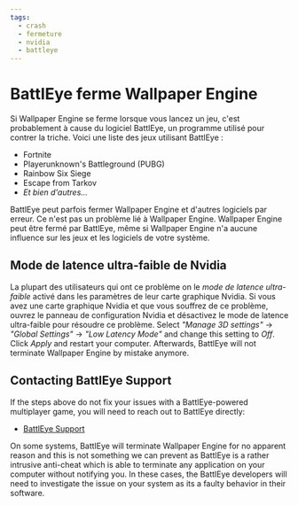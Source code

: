 ```yaml
---
tags:
  - crash
  - fermeture
  - nvidia
  - battleye
---
```


# BattlEye ferme Wallpaper Engine
Si Wallpaper Engine se ferme lorsque vous lancez un jeu, c'est probablement à cause du logiciel BattlEye, un programme utilisé pour contrer la triche. Voici une liste des jeux utilisant BattlEye :

* Fortnite
* Playerunknown's Battleground (PUBG)
* Rainbow Six Siege
* Escape from Tarkov
* *Et bien d'autres...*

BattlEye peut parfois fermer Wallpaper Engine et d'autres logiciels par erreur. Ce n'est pas un problème lié à Wallpaper Engine. Wallpaper Engine peut être fermé par BattlEye, même si Wallpaper Engine n'a aucune influence sur les jeux et les logiciels de votre système.

## Mode de latence ultra-faible de Nvidia
La plupart des utilisateurs qui ont ce problème on le *mode de latence ultra-faible* activé dans les paramètres de leur carte graphique Nvidia. Si vous avez une carte graphique Nvidia et que vous souffrez de ce problème, ouvrez le panneau de configuration Nvidia et désactivez le mode de latence ultra-faible pour résoudre ce problème. Select *"Manage 3D settings"* -> *"Global Settings"* -> *"Low Latency Mode"* and change this setting to *Off*. Click *Apply* and restart your computer. Afterwards, BattlEye will not terminate Wallpaper Engine by mistake anymore.

## Contacting BattlEye Support
If the steps above do not fix your issues with a BattlEye-powered multiplayer game, you will need to reach out to BattlEye directly:

* [BattlEye Support](https://www.battleye.com/contact/)

On some systems, BattlEye will terminate Wallpaper Engine for no apparent reason and this is not something we can prevent as BattlEye is a rather intrusive anti-cheat which is able to terminate any application on your computer without notifying you. In these cases, the BattlEye developers will need to investigate the issue on your system as its a faulty behavior in their software.